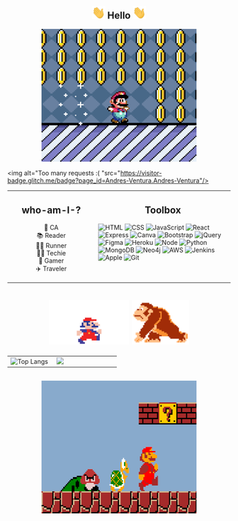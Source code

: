 <!-- <a href="https://github.com/andres-ventura/github-readme-stats">
  <img align="center" src="https://github-readme-stats.vercel.app/api?username=andres-ventura&show_icons=true&theme=vue-dark" />
</a> -->
<!-- <br> 
<a href="https://github.com/andres-ventura/github-readme-stats">
  <img align="center" src="https://github-readme-stats.vercel.app/api/pin/?username=andres-ventura&repo=Tower-Stack&theme=vue-dark" />
</a>

<a href="https://github.com/andres-ventura/github-readme-stats">
  <img align="center" src="https://github-readme-stats.vercel.app/api/pin/?username=andres-ventura&repo=Catch-Game&theme=vue-dark" />
</a>
<br>
<a href="https://github.com/andres-ventura/github-readme-stats">
  <img align="center" src="https://github-readme-stats.vercel.app/api/pin/?username=andres-ventura&repo=Drawing-App&theme=vue-dark" />
</a>

<a href="https://github.com/andres-ventura/github-readme-stats">
  <img align="center" src="https://github-readme-stats.vercel.app/api/pin/?username=andres-ventura&repo=ripple-effect&theme=vue-dark" />
</a>
  
<br>
<a href="https://github.com/andres-ventura/github-readme-stats">
  <img align="center" src="https://github-readme-stats.vercel.app/api/top-langs/?username=andres-ventura&theme=vue-dark" />
 </a>
 -->
<!-- Hello -->
<h2 align="center"><img src="/img/wave.gif" width="30px"> Hello <img src="/img/wave.gif" width="30px"></h2>
<!-- Image -->
<p align="center">
<img alt="where'd mario go?" src="/img/coin.gif" height="300px" width="350px"></p>

<!-- Badge -->
<img alt="Too many requests :( "src="https://visitor-badge.glitch.me/badge?page_id=Andres-Ventura.Andres-Ventura"/> 

<!-- Info -->
<table><tr >
<td valign="top" width="22%">
<h2 align="center">who-am-I-?</h2>
<p align="center">
📍 CA
</br>
📚 Reader
</br>
🏃‍♂️ Runner
</br>
👨‍💻 Techie
</br>
👾 Gamer
</br>
✈️ Traveler
</p>
</td>
<!-- Skills -->
<td valign="top" width="34%">
<h2 align="center">Toolbox</h2>

<!-- Web -->
<img alt="HTML" src="https://img.shields.io/badge/HTML-black?&logo=html5&color=151515&logoColor=79ff97&cacheSeconds=86400">
<img alt="CSS" src="https://img.shields.io/badge/CSS-black?&logo=css3&color=151515&logoColor=79ff97&cacheSeconds=86400">
<img alt="JavaScript" src="https://img.shields.io/badge/JavaScript-black?&logo=javascript&color=151515&logoColor=79ff97&cacheSeconds=86400">
<img alt="React" src="https://img.shields.io/badge/React-black?&logo=react&color=151515&logoColor=79ff97&cacheSeconds=86400">
<img alt="Express" src="https://img.shields.io/badge/Express-black?&logo=express&color=151515&logoColor=79ff97&cacheSeconds=86400">
<img alt="Canva" src="https://img.shields.io/badge/Canva-black?&logo=canva&color=151515&logoColor=79ff97&cacheSeconds=86400">
<img alt="Bootstrap" src="https://img.shields.io/badge/Bootstrap-black?&logo=bootstrap&color=151515&logoColor=79ff97&cacheSeconds=86400">
<img alt="jQuery" src="https://img.shields.io/badge/JQuery-black?&logo=jquery&color=151515&logoColor=79ff97&cacheSeconds=86400">
<img alt="Figma" src="https://img.shields.io/badge/Figma-black?&logo=figma&color=151515&logoColor=79ff97&cacheSeconds=86400">
<img alt="Heroku" src="https://img.shields.io/badge/Heroku-black?&logo=heroku&color=151515&logoColor=79ff97&cacheSeconds=86400">
<!-- App -->
<img alt="Node" src="https://img.shields.io/badge/Node-black?&logo=node.js&color=151515&logoColor=79ff97&cacheSeconds=86400">
<img alt="Python" src="https://img.shields.io/badge/Python-black?&logo=python&color=151515&logoColor=79ff97&cacheSeconds=86400">


<!-- <img alt="Java" src="https://img.shields.io/badge/Java-black?&logo=java&color=151515&logoColor=79ff97&cacheSeconds=86400"> -->
<!-- Data -->
<img alt="MongoDB" src="https://img.shields.io/badge/MongoDB-black?&logo=mongodb&color=151515&logoColor=79ff97&cacheSeconds=86400">
<img alt="Neo4j" src="https://img.shields.io/badge/Neo4j-black?&logo=neo4j&color=151515&logoColor=79ff97&cacheSeconds=86400">

<!-- DevOps -->
<img alt="AWS" src="https://img.shields.io/badge/AWS-black?&logo=amazon-aws&color=151515&logoColor=79ff97&cacheSeconds=86400">
<img alt="Jenkins" src="https://img.shields.io/badge/Jenkins-black?&logo=jenkins&color=151515&logoColor=79ff97&cacheSeconds=86400">
<!-- OS -->
<img alt="Apple" src="https://img.shields.io/badge/OSX-black?&logo=apple&color=151515&logoColor=79ff97&cacheSeconds=86400">

<!-- Version Control -->
<img alt="Git" src="https://img.shields.io/badge/Git-black?&logo=git&color=151515&logoColor=79ff97&cacheSeconds=86400">
</td>
<!-- <td valign="top" width="44%">

<!-- </td>  -->
</tr></table>
<!-- Stats -->
<h1 align="center">
 <img alt="Its a me Mario" src="/img/mario.gif" height="100px"> 
 <img alt="Its a me Mario" src="/img/dk.gif" height="100px">
</h1>
<table><tr>
<td width="40%">
<img alt="Top Langs" src="https://github-readme-stats.vercel.app/api/top-langs/?username=andres-ventura&theme=dark&show_icons=true&cache_seconds=43200">
</td>
<td width="55%">
<img src="https://github-readme-stats.vercel.app/api?username=andres-ventura&show_icons=true&theme=dark&show_icons=true&cache_seconds=43200"/>
</td>
</tr></table>  
<h2 align="center"><img alt="mc_of" src="/img/mc.gif" height="300px" width="350"></h2>
<!-- <td width="50%">
<a href=""><img alt="Build" src="">
</a>
</td>
<td width="50%">
<a href=""><img alt="" src="">
</a>
</td> -->
</tr>
</table>
